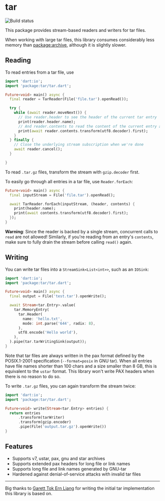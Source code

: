 # tar

![Build status](https://github.com/simolus3/tar/workflows/build/badge.svg)

This package provides stream-based readers and writers for tar files.

When working with large tar files, this library consumes considerably less memory
than [package:archive](https://pub.dev/packages/archive), although it is slightly slower.

## Reading

To read entries from a tar file, use

```dart
import 'dart:io';
import 'package:tar/tar.dart';

Future<void> main() async {
  final reader = TarReader(File('file.tar').openRead());

  try {
    while (await reader.moveNext()) {
      // Use reader.header to see the header of the current tar entry
      print(reader.header.name);
      // And reader.contents to read the content of the current entry as a stream
      print(await reader.contents.transform(utf8.decoder).first);
    }
  } finally {
    // Close the underlying stream subscription when we're done
    await reader.cancel();
  }

}
```

To read `.tar.gz` files, transform the stream with `gzip.decoder` first.

To easily go through all entries in a tar file, use `Reader.forEach`:

```dart
Future<void> main() async {
  final inputStream = File('file.tar').openRead();

  await TarReader.forEach(inputStream, (header, contents) {
    print(header.name);
    print(await contents.transform(utf8.decoder).first);
  });
}
```

__Warning__: Since the reader is backed by a single stream, concurrent calls to
`read` are not allowed! Similarly, if you're reading from an entry's `contents`,
make sure to fully drain the stream before calling `read()` again.

## Writing

You can write tar files into a `StreamSink<List<int>>`, such as an `IOSink`:

```dart
import 'dart:io';
import 'package:tar/tar.dart';

Future<void> main() async {
  final output = File('test.tar').openWrite();

  await Stream<tar.Entry>.value(
    tar.MemoryEntry(
      tar.Header(
        name: 'hello.txt',
        mode: int.parse('644', radix: 8),
      ),
      utf8.encode('Hello world'),
    ),
  ).pipe(tar.tarWritingSink(output));
}
```

Note that tar files are always written in the pax format defined by the POSIX.1-2001 specification
(`--format=posix` in GNU tar).
When all entries have file names shorter than 100 chars and a size smaller than 8 GB, this is
equivalent to the `ustar` format. This library won't write PAX headers when there is no reason to do so.

To write `.tar.gz` files, you can again transform the stream twice:

```dart
import 'dart:io';
import 'package:tar/tar.dart';

Future<void> write(Stream<tar.Entry> entries) {
  return entries
      .transform(tarWriter)
      .transform(gzip.encoder)
      .pipe(File('output.tar.gz').openWrite())
}
```

## Features

- Supports v7, ustar, pax, gnu and star archives
- Supports extended pax headers for long file or link names
- Supports long file and link names generated by GNU-tar
- Hardened against denial-of-service attacks with invalid tar files

-----

Big thanks to [Garett Tok Ern Liang](https://github.com/walnutdust) for writing the initial 
tar implementation this library is based on.